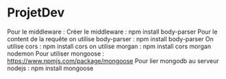 # ProjetDev
Pour le middleware : 
Créer le middleware : npm install body-parser
Pour le content de la requête on utilise body-parser : npm install body-parser
On utilise cors  : npm install cors
on utilise morgan : npm install cors morgan nodemon
Pour utiliser mongoose : https://www.npmjs.com/package/mongoose
Pour lier mongodb au serveur nodejs : npm install mongoose
